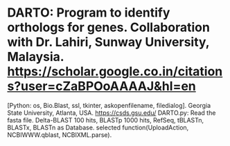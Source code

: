 # DARTO: Program to identify orthologs for genes. Collaboration with Dr. Lahiri, Sunway University, Malaysia. https://scholar.google.co.in/citations?user=cZaBPOoAAAAJ&hl=en
[Python: os, Bio.Blast, ssl, tkinter, askopenfilename, filedialog].
Georgia State University, Atlanta, USA.
https://csds.gsu.edu/
DARTO.py: Read the fasta file. Delta-BLAST 100 hits, BLASTp 1000 hits, RefSeq, tBLASTn, BLASTx, BLASTn as Database.
selected function(UploadAction, NCBIWWW.qblast, NCBIXML.parse).
